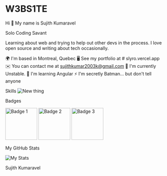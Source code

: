 # W3BS1TE

Hi 👋 My name is Sujith Kumaravel

Solo Coding Savant

Learning about web and trying to help out other devs in the process. I love open source and writing about tech occasionally.

🌍  I'm based in Montreal, Quebec
🖥️  See my portfolio at # slyro.vercel.app
✉️  You can contact me at sujithkumar2003k@gmail.com
🚀  I'm currently Unstable.
🧠  I'm learning Angular
⚡   I'm secretly Batman... but don't tell anyone

Skills
![New thing](https://camo.githubusercontent.com/eab2d96a9ae37157d26ccd0c94b09de4a01c18c647c5ca8e366097ca59511a04/68747470733a2f2f736b696c6c69636f6e732e6465762f69636f6e733f693d74732c6a732c68746d6c2c6373732c736173732c7461696c77696e646373732c707974686f6e2c6b6f746c696e2c72656163742c6e6578746a732c6e7578746a732c7376656c74652c6e6f64656a732c6769742c7673636f64652c616e64726f696473747564696f2c66697265626173652c73757061626173652c676f6f676c65636c6f75642c72617370626572727970692c626c656e646572
)

[//]: # (https://camo.githubusercontent.com/eab2d96a9ae37157d26ccd0c94b09de4a01c18c647c5ca8e366097ca59511a04/68747470733a2f2f736b696c6c69636f6e732e6465762f69636f6e733f693d74732c6a732c68746d6c2c6373732c736173732c7461696c77696e646373732c707974686f6e2c6b6f746c696e2c72656163742c6e6578746a732c6e7578746a732c7376656c74652c6e6f64656a732c6769742c7673636f64652c616e64726f696473747564696f2c66697265626173652c73757061626173652c676f6f676c65636c6f75642c72617370626572727970692c626c656e646572)

Badges

<img src="https://github.com/Sujith-Kumar-2003/W3BS1TE/assets/146370556/cec9660c-ae96-4bc9-9933-2379bebbc6ab" width="100" height="100" alt="Badge 1">
<img src="https://github.com/Sujith-Kumar-2003/W3BS1TE/assets/146370556/9b934389-53f1-4a23-ad7e-79eb74d82422" width="100" height="100" alt="Badge 2">
<img src="https://github.com/Sujith-Kumar-2003/W3BS1TE/assets/146370556/e22f7751-7df8-4d9d-a2c8-4424aa49c9a8" width="100" height="100" alt="Badge 3">


My GitHub Stats

![My Stats](https://camo.githubusercontent.com/96531bcf6bfd3d9f2334dfe77075ce3e9b69a4f6b4032009834ac223265f1ebd/68747470733a2f2f636f756e742e6765746c6f6c692e636f6d2f6765742f406b68616e64656c77616c646576)

Sujith Kumaravel
